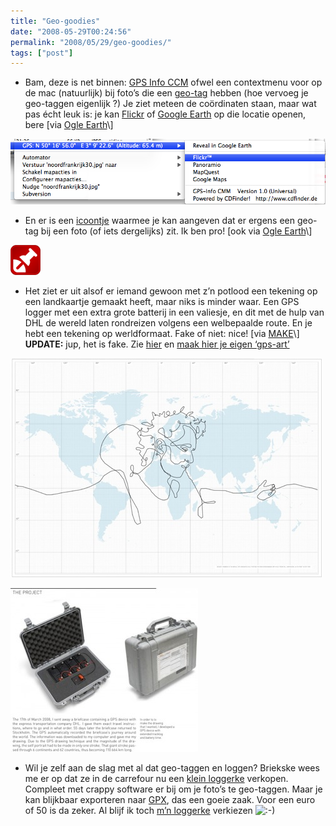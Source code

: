 ```yaml
---
title: "Geo-goodies"
date: "2008-05-29T00:24:56"
permalink: "2008/05/29/geo-goodies/"
tags: ["post"]
---
```

* Bam, deze is net binnen: [GPS Info CCM](http://http//www.cdfinder.de/en/en/en/gpsinfo.html "http://www.cdfinder.de/en/en/en/gpsinfo.html") ofwel een contextmenu voor op de mac (natuurlijk) bij foto’s die een [geo-tag](http://en.wikipedia.org/wiki/Geotagging "http://en.wikipedia.org/wiki/Geotagging") hebben (hoe vervoeg je geo-taggen eigenlijk ?) Je ziet meteen de coördinaten staan, maar wat pas écht leuk is: je kan [Flickr](http://www.flickr.com/ "www.flickr.com") of [Google Earth](http://earth.google.com/intl/nl/ "http://earth.google.com/intl/nl/") op die locatie openen, bere \[via [Ogle Earth](http://www.ogleearth.com/2008/05/gps_info_cmm_co.html "http://www.ogleearth.com/2008/05/gps_info_cmm_co.html")\]

[![](/images/blog/2008/05/ccm-geo.png "ccm-geo")](/images/blog/2008/05/ccm-geo.png)

* En er is een [icoontje](http://www.geotagicons.com/ "http://www.geotagicons.com/") waarmee je kan aangeven dat er ergens een geo-tag bij een foto (of iets dergelijks) zit. Ik ben pro! \[ook via [Ogle Earth](http://feeds.ogleearth.com/~r/ogleearth/~3/245162652/links_saves_sav.html "http://feeds.ogleearth.com/~r/ogleearth/~3/245162652/links_saves_sav.html")\]

[![](/images/blog/2008/05/geotag_48.png "geotag_48")](http://www.geotagicons.com/ "http://www.geotagicons.com/")

* Het ziet er uit alsof er iemand gewoon met z’n potlood een tekening op een landkaartje gemaakt heeft, maar niks is minder waar. Een GPS logger met een extra grote batterij in een valiesje, en dit met de hulp van DHL de wereld laten rondreizen volgens een welbepaalde route. En je hebt een tekening op werldformaat. Fake of niet: nice! \[via [MAKE](http://blog.makezine.com/archive/2008/05/is_this_the_biggest_drawi.html?CMP=OTC-0D6B48984890 "http://blog.makezine.com/archive/2008/05/is_this_the_biggest_drawi.html?CMP=OTC-0D6B48984890")\]  
    **UPDATE:** jup, het is fake. Zie [hier](http://feeds.gawker.com/~r/gizmodo/full/~3/301559207/gps-art-this-time-its-the-real-deal "http://feeds.gawker.com/~r/gizmodo/full/~3/301559207/gps-art-this-time-its-the-real-deal") en [maak hier je eigen ‘gps-art’](http://gadgets.boingboing.net/2008/06/02/how-to-make-your-own.html "http://gadgets.boingboing.net/2008/06/02/how-to-make-your-own.html")

[](/images/blog/2008/05/portrait_small.jpg)[](http://biggestdrawingintheworld.com/drawing.aspx)

![](/images/blog/2008/05/portrait_small.jpg "portrait_small")

![](/images/blog/2008/05/theprojeckt-300x262.jpg "theprojeckt")

* Wil je zelf aan de slag met al dat geo-taggen en loggen? Briekske wees me er op dat ze in de carrefour nu een [klein loggerke](http://global.mobileaction.com/product/product_i-gotU_USB.jsp "http://global.mobileaction.com/product/product_i-gotU_USB.jsp") verkopen. Compleet met crappy software er bij om je foto’s te geo-taggen. Maar je kan blijkbaar exporteren naar [GPX](http://en.wikipedia.org/wiki/GPX_%28data_transfer%29 "http://en.wikipedia.org/wiki/GPX_%28data_transfer%29"), das een goeie zaak. Voor een euro of 50 is da zeker. Al blijf ik toch [m’n loggerke](http://www.sparkfun.com/commerce/product_info.php?products_id=8237 "http://www.sparkfun.com/commerce/product_info.php?products_id=8237") verkiezen ![:-)](http://www.donebysimon.be/blog/wp-includes/images/smilies/icon_smile.gif)
